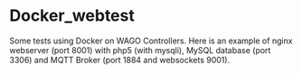 # Docker_webtest
Some tests using Docker on WAGO Controllers. Here is an example of nginx webserver (port 8001) with php5 (with mysqli), MySQL database (port 3306) and MQTT Broker (port 1884 and websockets 9001).
